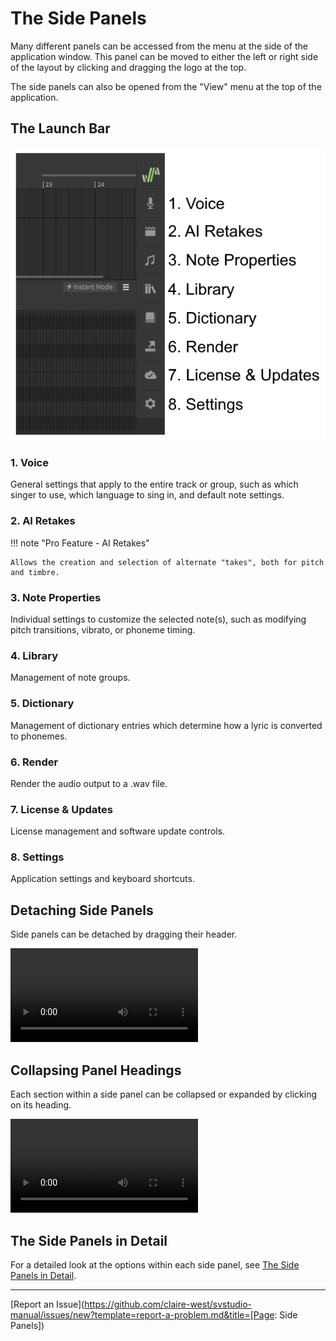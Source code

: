 # The Side Panels

Many different panels can be accessed from the menu at the side of the application window. This panel can be moved to either the left or right side of the layout by clicking and dragging the logo at the top.

The side panels can also be opened from the "View" menu at the top of the application.

## The Launch Bar

![Each Icon in the Launch Bar](../img/workspace/side-panel.png)

### 1. Voice
General settings that apply to the entire track or group, such as which singer to use, which language to sing in, and default note settings.

### 2. AI Retakes

!!! note "Pro Feature - AI Retakes"

    Allows the creation and selection of alternate "takes", both for pitch and timbre.

### 3. Note Properties
Individual settings to customize the selected note(s), such as modifying pitch transitions, vibrato, or phoneme timing.

### 4. Library
Management of note groups.

### 5. Dictionary
Management of dictionary entries which determine how a lyric is converted to phonemes.

### 6. Render
Render the audio output to a .wav file.

### 7. License & Updates
License management and software update controls.

### 8. Settings
Application settings and keyboard shortcuts.

## Detaching Side Panels

Side panels can be detached by dragging their header.

![type:video](../img/workspace/side-panel-detach.mp4)

## Collapsing Panel Headings

Each section within a side panel can be collapsed or expanded by clicking on its heading.

![type:video](../img/workspace/side-panel-section-collapse.mp4)

## The Side Panels in Detail

For a detailed look at the options within each side panel, see [The Side Panels in Detail](../advanced/side-panels.md).

---

[Report an Issue](https://github.com/claire-west/svstudio-manual/issues/new?template=report-a-problem.md&title=[Page: Side Panels])